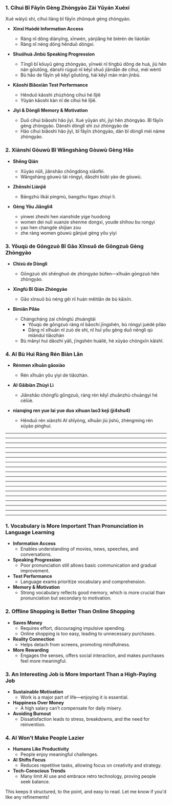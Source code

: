 ### **1. Cíhuì Bǐ Fāyīn Gèng Zhòngyào Zài Yǔyán Xuéxí**

Xué wàiyǔ shí, cíhuì liàng bǐ fāyīn zhǔnquè gèng zhòngyào.

- **Xìnxī Huòdé Information Access**
  - Ràng nǐ dǒng diànyǐng, xīnwén, yánjiǎng hé biérén de liáotiān
  - Ràng nǐ néng dǒng hěnduō dōngxi.

- **Shuōhuà Jìnbù Speaking Progression**
  - Tīnglì bǐ kǒuyǔ gèng zhòngyào, yīnwèi nǐ tīngbù dǒng de huà, jiù hěn nán gōutōng, dànshì rúguǒ nǐ kěyǐ shuō jiǎndān de cíhuì, méi wèntí
  - Bù hǎo de fāyīn yě kěyǐ gōutōng, hái kěyǐ màn màn jìnbù.

- **Kǎoshì Biǎoxiàn Test Performance**
  - Hěnduō kǎoshì zhùzhòng cíhuì hé lǐjiě
  - Yǔyán kǎoshì kàn nǐ de cíhuì hé lǐjiě.

- **Jìyì & Dònglì Memory & Motivation**
  - Duō cíhuì biǎoshì hǎo jìyì. Xué yǔyán shí, jìyì hěn zhòngyào. Bǐ fāyīn gèng zhòngyào. Dànshì dònglì shì zuì zhòngyào de
  - Hǎo cíhuì biǎoshì hǎo jìyì, bǐ fāyīn zhòngyào, dàn bǐ dònglì méi nàme zhòngyào.

### **2. Xiànshí Gòuwù Bǐ Wǎngshàng Gòuwù Gèng Hǎo**

- **Shěng Qián**
  - Xūyào nǔlì, jiǎnshǎo chōngdòng xiāofèi.
  - Wǎngshàng gòuwù tài róngyì, dǎozhì bùbì yào de gòuwù.

- **Zhēnshí Liánjiē**
  - Bāngzhù líkāi píngmù, bangzhu tigao zhùyì lì.

- **Gèng Yǒu Jiǎngli4**
  - yinwei zheshi hen xianshide yige huodong 
  - women dei nuli xuanze shenme dongxi, youde shihou bu rongyi
  - yao hen changde shijian zou 
  - zhe ràng women gòuwù gǎnjué gèng yǒu yìyì

### **3. Yǒuqù de Gōngzuò Bǐ Gāo Xīnsuō de Gōngzuò Gèng Zhòngyào**

- **Chíxù de Dònglì**
  - Gōngzuò shì shēnghuó de zhòngyào bùfen—xǐhuān gōngzuò hěn zhòngyào.

- **Xìngfú Bǐ Qián Zhòngyào**
  - Gāo xīnsuō bù néng gěi nǐ huán měitiān de bù kāixīn.

- **Bìmiǎn Píláo**
  - Chángcháng zai chōngtú zhuàngtài
    - Yǒuqù de gōngzuò ràng nǐ bǎochí jīngshén, bù róngyì juédé píláo
    - Dāng nǐ xǐhuān nǐ zuò de shì, nǐ huì yǒu gèng duō nénglì qù miànduì tiǎozhàn
  - Bù mǎnyì huì dǎozhì yālì, jīngshén huàilè, hé xūyào chóngxīn kāishǐ.

### **4. AI Bù Huì Ràng Rén Biàn Lǎn**

- **Rénmen xǐhuān gāoxiào**
  - Rén xǐhuān yǒu yìyì de tiǎozhàn.

- **AI Gǎibiàn Zhùyì Lì**
  - Jiǎnshǎo chóngfù gōngzuò, ràng rén kěyǐ zhuānzhù chuàngyì hé cèlüè.

- **nianqing ren yue lai yue duo xihuan lao3 keji (ji4shu4)**
  - Hěnduō rén xiànzhì AI shǐyòng, xǐhuān jiù jìshù, zhèngmíng rén xūyào pínghuí.

---

---

---

---

---

---

---

---

---

---

---

---

---

---

---

---

---

---

### **1. Vocabulary is More Important Than Pronunciation in Language Learning**

- **Information Access**
  - Enables understanding of movies, news, speeches, and conversations.
- **Speaking Progression**
  - Poor pronunciation still allows basic communication and gradual improvement.
- **Test Performance**
  - Language exams prioritize vocabulary and comprehension.
- **Memory & Motivation**
  - Strong vocabulary reflects good memory, which is more crucial than pronunciation but secondary to motivation.

### **2. Offline Shopping is Better Than Online Shopping**

- **Saves Money**
  - Requires effort, discouraging impulsive spending.
  - Online shopping is too easy, leading to unnecessary purchases.
- **Reality Connection**
  - Helps detach from screens, promoting mindfulness.
- **More Rewarding**
  - Engages the senses, offers social interaction, and makes purchases feel more meaningful.

### **3. An Interesting Job is More Important Than a High-Paying Job**

- **Sustainable Motivation**
  - Work is a major part of life—enjoying it is essential.
- **Happiness Over Money**
  - A high salary can’t compensate for daily misery.
- **Avoiding Burnout**
  - Dissatisfaction leads to stress, breakdowns, and the need for reinvention.

### **4. AI Won’t Make People Lazier**

- **Humans Like Productivity**
  - People enjoy meaningful challenges.
- **AI Shifts Focus**
  - Reduces repetitive tasks, allowing focus on creativity and strategy.
- **Tech-Conscious Trends**
  - Many limit AI use and embrace retro technology, proving people seek balance.

This keeps it structured, to the point, and easy to read. Let me know if you'd like any refinements!
